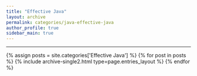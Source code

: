 ```yaml
---
title: "Effective Java"
layout: archive
permalink: categories/java-effective-java
author_profile: true
sidebar_main: true
---
```


<!-- 공백이 포함되어 있는 카테고리 이름의 경우 site.categories.['a b c'] 이런식으로! -->

***

{% assign posts = site.categories['Effective Java'] %}
{% for post in posts %} {% include archive-single2.html type=page.entries_layout %} {% endfor %}
